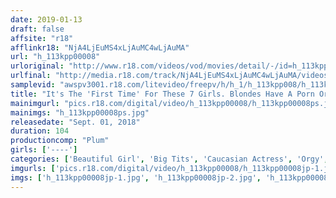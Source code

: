 ```yaml
---
date: 2019-01-13
draft: false
affsite: "r18"
afflinkr18: "NjA4LjEuMS4xLjAuMC4wLjAuMA"
url: "h_113kpp00008"
urloriginal: "http://www.r18.com/videos/vod/movies/detail/-/id=h_113kpp00008"
urlfinal: "http://media.r18.com/track/NjA4LjEuMS4xLjAuMC4wLjAuMA/videos/vod/movies/detail/-/id=h_113kpp00008"
samplevid: "awspv3001.r18.com/litevideo/freepv/h/h_1/h_113kpp008/h_113kpp008_dmb_w.mp4"
title: "It's The 'First Time' For These 7 Girls. Blondes Have A Porn Orgy"
mainimgurl: "pics.r18.com/digital/video/h_113kpp00008/h_113kpp00008ps.jpg"
mainimgs: "h_113kpp00008ps.jpg"
releasedate: "Sept. 01, 2018"
duration: 104
productioncomp: "Plum"
girls: ['----']
categories: ['Beautiful Girl', 'Big Tits', 'Caucasian Actress', 'Orgy', 'Foreign Imports']
imgurls: ['pics.r18.com/digital/video/h_113kpp00008/h_113kpp00008jp-1.jpg', 'pics.r18.com/digital/video/h_113kpp00008/h_113kpp00008jp-2.jpg', 'pics.r18.com/digital/video/h_113kpp00008/h_113kpp00008jp-3.jpg', 'pics.r18.com/digital/video/h_113kpp00008/h_113kpp00008jp-4.jpg', 'pics.r18.com/digital/video/h_113kpp00008/h_113kpp00008jp-5.jpg', 'pics.r18.com/digital/video/h_113kpp00008/h_113kpp00008jp-6.jpg', 'pics.r18.com/digital/video/h_113kpp00008/h_113kpp00008jp-7.jpg', 'pics.r18.com/digital/video/h_113kpp00008/h_113kpp00008jp-8.jpg', 'pics.r18.com/digital/video/h_113kpp00008/h_113kpp00008jp-9.jpg', 'pics.r18.com/digital/video/h_113kpp00008/h_113kpp00008jp-10.jpg', 'pics.r18.com/digital/video/h_113kpp00008/h_113kpp00008jp-11.jpg', 'pics.r18.com/digital/video/h_113kpp00008/h_113kpp00008jp-12.jpg', 'pics.r18.com/digital/video/h_113kpp00008/h_113kpp00008jp-13.jpg', 'pics.r18.com/digital/video/h_113kpp00008/h_113kpp00008jp-14.jpg', 'pics.r18.com/digital/video/h_113kpp00008/h_113kpp00008jp-15.jpg', 'pics.r18.com/digital/video/h_113kpp00008/h_113kpp00008jp-16.jpg', 'pics.r18.com/digital/video/h_113kpp00008/h_113kpp00008jp-17.jpg', 'pics.r18.com/digital/video/h_113kpp00008/h_113kpp00008jp-18.jpg', 'pics.r18.com/digital/video/h_113kpp00008/h_113kpp00008jp-19.jpg', 'pics.r18.com/digital/video/h_113kpp00008/h_113kpp00008jp-20.jpg']
imgs: ['h_113kpp00008jp-1.jpg', 'h_113kpp00008jp-2.jpg', 'h_113kpp00008jp-3.jpg', 'h_113kpp00008jp-4.jpg', 'h_113kpp00008jp-5.jpg', 'h_113kpp00008jp-6.jpg', 'h_113kpp00008jp-7.jpg', 'h_113kpp00008jp-8.jpg', 'h_113kpp00008jp-9.jpg', 'h_113kpp00008jp-10.jpg', 'h_113kpp00008jp-11.jpg', 'h_113kpp00008jp-12.jpg', 'h_113kpp00008jp-13.jpg', 'h_113kpp00008jp-14.jpg', 'h_113kpp00008jp-15.jpg', 'h_113kpp00008jp-16.jpg', 'h_113kpp00008jp-17.jpg', 'h_113kpp00008jp-18.jpg', 'h_113kpp00008jp-19.jpg', 'h_113kpp00008jp-20.jpg']
---
```

